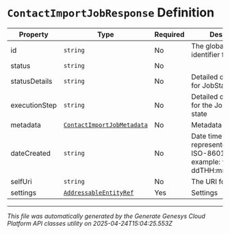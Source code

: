 # `ContactImportJobResponse` Definition

| Property | Type | Required | Description |
|----------|------|----------|-------------|
| id | `string` | No | The globally unique identifier for the object. |
| status | `string` | No |  |
| statusDetails | `string` | No | Detailed description for JobStatus. |
| executionStep | `string` | No | Detailed description for the Job execution state |
| metadata | [`ContactImportJobMetadata`](contactimportjobmetadata-definition.md) | No | Metadata for the job |
| dateCreated | `string` | No | Date time is represented as an ISO-8601 string. For example: yyyy-MM-ddTHH:mm:ss[.mmm]Z |
| selfUri | `string` | No | The URI for this object |
| settings | [`AddressableEntityRef`](addressableentityref-definition.md) | Yes | Settings |

---

*This file was automatically generated by the Generate Genesys Cloud Platform API classes utility on 2025-04-24T15:04:25.553Z*